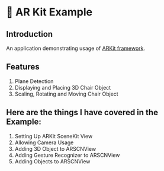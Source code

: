 # 🚀 AR Kit Example

## Introduction
An application demonstrating usage of [ARKit framework](https://developer.apple.com/documentation/arkit).

## Features

1. Plane Detection
2. Displaying and Placing 3D Chair Object 
3. Scaling, Rotating and Moving Chair Object

## Here are the things I have covered in the Example:

1. Setting Up ARKit SceneKit View
2. Allowing Camera Usage
3. Adding 3D Object to ARSCNView
4. Adding Gesture Recognizer to ARSCNView
5. Adding Objects to ARSCNView


